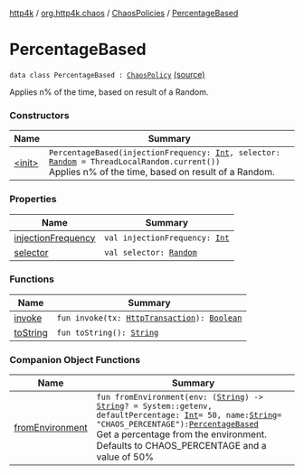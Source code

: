 [http4k](../../../index.md) / [org.http4k.chaos](../../index.md) / [ChaosPolicies](../index.md) / [PercentageBased](./index.md)

# PercentageBased

`data class PercentageBased : `[`ChaosPolicy`](../../-chaos-policy.md) [(source)](https://github.com/http4k/http4k/blob/master/http4k-testing-chaos/src/main/kotlin/org/http4k/chaos/ChaosPolicies.kt#L55)

Applies n% of the time, based on result of a Random.

### Constructors

| Name | Summary |
|---|---|
| [&lt;init&gt;](-init-.md) | `PercentageBased(injectionFrequency: `[`Int`](https://kotlinlang.org/api/latest/jvm/stdlib/kotlin/-int/index.html)`, selector: `[`Random`](http://docs.oracle.com/javase/6/docs/api/java/util/Random.html)` = ThreadLocalRandom.current())`<br>Applies n% of the time, based on result of a Random. |

### Properties

| Name | Summary |
|---|---|
| [injectionFrequency](injection-frequency.md) | `val injectionFrequency: `[`Int`](https://kotlinlang.org/api/latest/jvm/stdlib/kotlin/-int/index.html) |
| [selector](selector.md) | `val selector: `[`Random`](http://docs.oracle.com/javase/6/docs/api/java/util/Random.html) |

### Functions

| Name | Summary |
|---|---|
| [invoke](invoke.md) | `fun invoke(tx: `[`HttpTransaction`](../../../org.http4k.core/-http-transaction/index.md)`): `[`Boolean`](https://kotlinlang.org/api/latest/jvm/stdlib/kotlin/-boolean/index.html) |
| [toString](to-string.md) | `fun toString(): `[`String`](https://kotlinlang.org/api/latest/jvm/stdlib/kotlin/-string/index.html) |

### Companion Object Functions

| Name | Summary |
|---|---|
| [fromEnvironment](from-environment.md) | `fun fromEnvironment(env: (`[`String`](https://kotlinlang.org/api/latest/jvm/stdlib/kotlin/-string/index.html)`) -> `[`String`](https://kotlinlang.org/api/latest/jvm/stdlib/kotlin/-string/index.html)`? = System::getenv, defaultPercentage: `[`Int`](https://kotlinlang.org/api/latest/jvm/stdlib/kotlin/-int/index.html)` = 50, name: `[`String`](https://kotlinlang.org/api/latest/jvm/stdlib/kotlin/-string/index.html)` = "CHAOS_PERCENTAGE"): `[`PercentageBased`](./index.md)<br>Get a percentage from the environment. Defaults to CHAOS_PERCENTAGE and a value of 50% |
